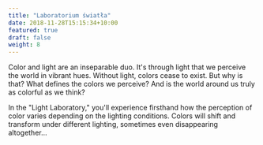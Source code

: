 ```yaml
---
title: "Laboratorium światła"
date: 2018-11-28T15:15:34+10:00
featured: true
draft: false
weight: 8
---
```


Color and light are an inseparable duo. It's through light that we perceive the world in vibrant hues. Without light, colors cease to exist. But why is that? What defines the colors we perceive? And is the world around us truly as colorful as we think?

In the "Light Laboratory," you'll experience firsthand how the perception of color varies depending on the lighting conditions. Colors will shift and transform under different lighting, sometimes even disappearing altogether...

